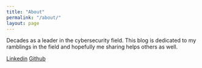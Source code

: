 ```yaml
---
title: "About"
permalink: "/about/"
layout: page
---
```


Decades as a leader in the cybersecurity field.  This blog is dedicated to my ramblings in the field and hopefully me sharing helps others as well.

[Linkedin](https://www.linkedin.com/in/travisaltman/)
[Github](https://github.com/travisaltman)
